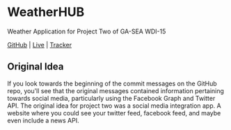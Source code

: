 # WeatherHUB
Weather Application for Project Two of GA-SEA WDI-15

[GitHub](https://github.com/Ari-M/hub) | [Live](https://thehubproject.herokuapp.com/) | [Tracker](https://docs.google.com/document/d/1cmicimhiACpX1AmQS5espdeHkPntn1rgG6TbY0-MVu8/edit?usp=sharing)

## Original Idea

If you look towards the beginning of the commit messages on the GitHub repo, you'll see that the original messages contained information pertaining towards social media, particularly using the Facebook Graph and Twitter API. The original idea for project two was a social media integration app. A website where you could see your twitter feed, facebook feed, and maybe even include a news API. 
